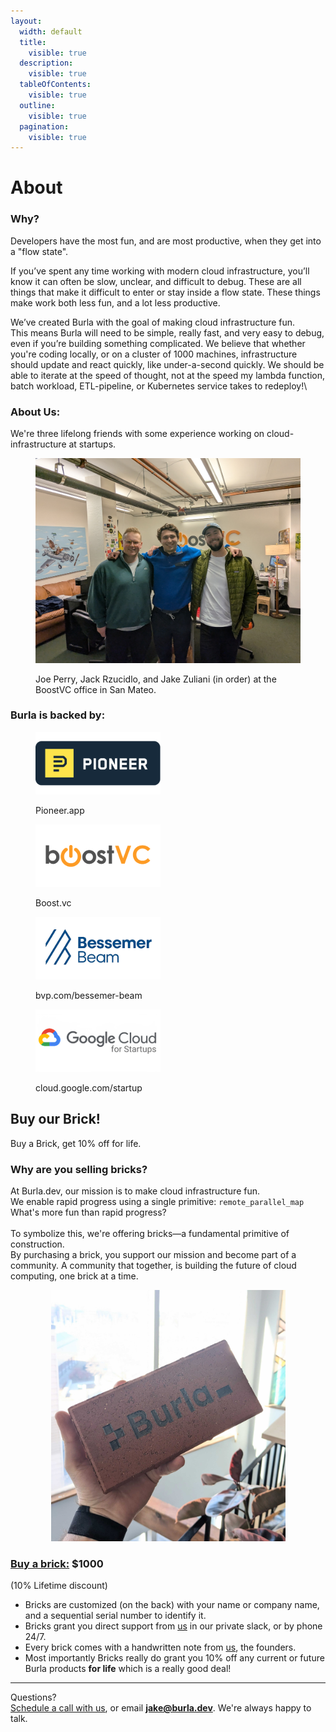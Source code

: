 ```yaml
---
layout:
  width: default
  title:
    visible: true
  description:
    visible: true
  tableOfContents:
    visible: true
  outline:
    visible: true
  pagination:
    visible: true
---
```


# About

### Why?

Developers have the most fun, and are most productive, when they get into a "flow state".

If you’ve spent any time working with modern cloud infrastructure, you’ll know it can often be slow, unclear, and difficult to debug. These are all things that make it difficult to enter or stay inside a flow state. These things make work both less fun, and a lot less productive.

We’ve created Burla with the goal of making cloud infrastructure fun.\
This means Burla will need to be simple, really fast, and very easy to debug, even if you’re building something complicated. We believe that whether you're coding locally, or on a cluster of 1000 machines, infrastructure should update and react quickly, like under-a-second quickly. We should be able to iterate at the speed of thought, not at the speed my lambda function, batch workload, ETL-pipeline, or Kubernetes service takes to redeploy!\


### About Us:

We're three lifelong friends with some experience working on cloud-infrastructure at startups.

<figure><img src=".gitbook/assets/PXL_20250215_005828604.jpg" alt="" width="563"><figcaption><p>Joe Perry, Jack Rzucidlo, and Jake Zuliani (in order) at the BoostVC office in San Mateo.</p></figcaption></figure>



### Burla is backed by:

<div><figure><img src=".gitbook/assets/Untitled-3.png" alt="pioneer.app"><figcaption><p>Pioneer.app</p></figcaption></figure> <figure><img src=".gitbook/assets/Untitled-4.png" alt=""><figcaption><p>Boost.vc</p></figcaption></figure> <figure><img src=".gitbook/assets/bessemer beam-3 (1).png" alt=""><figcaption><p>bvp.com/bessemer-beam</p></figcaption></figure></div>

<figure><img src=".gitbook/assets/google cloud.png" alt=""><figcaption><p>cloud.google.com/startup</p></figcaption></figure>



&#x20;

## Buy our Brick!

Buy a Brick, get 10% off for life.

### Why are you selling bricks?

At Burla.dev, our mission is to make cloud infrastructure fun.\
We enable rapid progress using a single primitive:  `remote_parallel_map`\
What's more fun than rapid progress?\
\
To symbolize this, we're offering bricks—a fundamental primitive of construction.\
By purchasing a brick, you support our mission and become part of a community. A community that together, is building the future of cloud computing, one brick at a time.​

<div align="center" data-full-width="false"><figure><img src=".gitbook/assets/PXL_20250311_184440369.jpg" alt="" width="375"><figcaption></figcaption></figure></div>

### [Buy a brick:](https://buy.stripe.com/fZe5lp30B3fKdgc5km) $1000

(10% Lifetime discount)

* Bricks are customized (on the back) with your name or company name, and a sequential serial number to identify it.
* Bricks grant you direct support from [us](about.md) in our private slack, or by phone 24/7.
* Every brick comes with a handwritten note from [us](about.md), the founders.
* Most importantly Bricks really do grant you 10% off any current or future Burla products **for life** which is a really good deal!

&#x20;

&#x20;

***

Questions?\
[Schedule a call with us](http://cal.com/jakez/burla), or email **jake@burla.dev**. We're always happy to talk.
